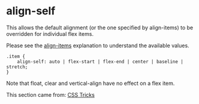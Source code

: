 # align-self
This allows the default alignment (or the one specified by align-items) to be overridden for individual flex items.

Please see the [align-items](https://github.com/EnlightenmentDesign/web-communication-design-development-2/tree/main/01%20-%20flexbox/05%20-%20align-items) explanation to understand the available values.

```
.item {
    align-self: auto | flex-start | flex-end | center | baseline | stretch;
}
```

Note that float, clear and vertical-align have no effect on a flex item.

This section came from: [CSS Tricks](https://css-tricks.com/snippets/css/a-guide-to-flexbox/)